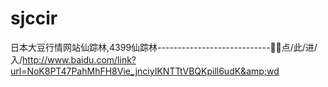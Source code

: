 # sjccir
日本大豆行情网站仙踪林,4399仙踪林----------------------------🚷🚷点/此/进/入/http://www.baidu.com/link?url=NoK8PT47PahMhFH8Vie_jnciyIKNTTtVBQKpill6udK&amp;wd
